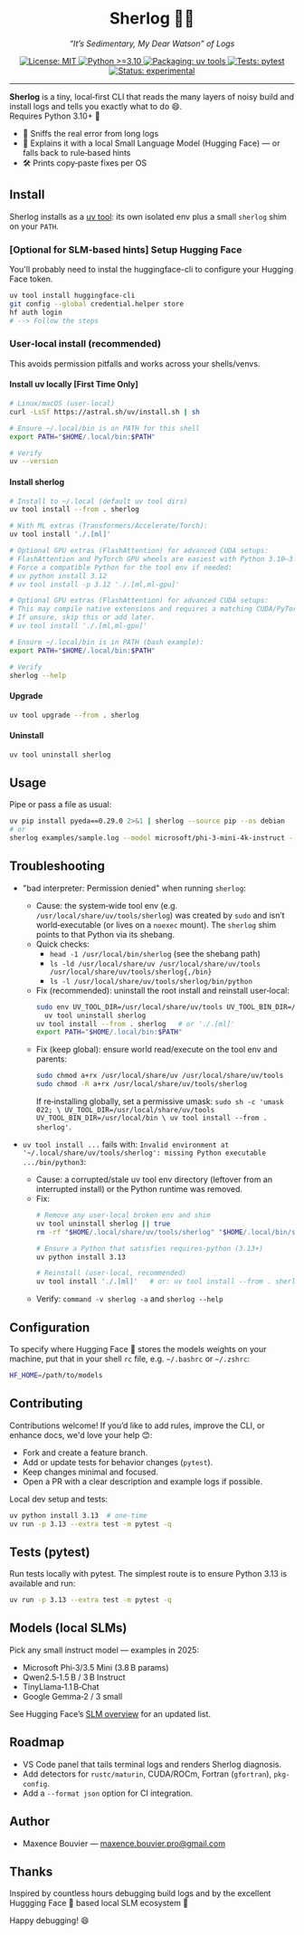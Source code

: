 <h1 align="center">Sherlog 🕵️‍♂️</h1>
<p align="center"><em>“It’s Sedimentary, My Dear Watson” of Logs</em></p>

<p align="center">
  <a href="LICENSE">
    <img alt="License: MIT" src="https://img.shields.io/badge/License-MIT-blue.svg">
  </a>
  <a href="#">
    <img alt="Python >=3.10" src="https://img.shields.io/badge/python-%3E%3D3.10-blue">
  </a>
  <a href="https://docs.astral.sh/uv/concepts/tools/">
    <img alt="Packaging: uv tools" src="https://img.shields.io/badge/packaging-uv%20tools-8A2BE2">
  </a>
  <a href="#">
    <img alt="Tests: pytest" src="https://img.shields.io/badge/tests-pytest-green">
  </a>
  <a href="#">
    <img alt="Status: experimental" src="https://img.shields.io/badge/status-experimental-orange">
  </a>
</p>

---

**Sherlog** is a tiny, local‑first CLI that reads the many layers of noisy build and install logs and tells you exactly what to do 😄.  
Requires Python 3.10+ 🐍

- 🧐 Sniffs the real error from long logs  
- 🤖 Explains it with a local Small Language Model (Hugging Face) — or falls back to rule‑based hints  
- 🛠️ Prints copy‑paste fixes per OS  


## Install

Sherlog installs as a [uv tool](https://docs.astral.sh/uv/concepts/tools/): its own isolated env plus a small `sherlog` shim on your `PATH`.


### [Optional for SLM-based hints] Setup Hugging Face 

You'll probably need to instal the huggingface-cli to configure your Hugging Face token.

```bash 
uv tool install huggingface-cli
git config --global credential.helper store
hf auth login
# --> Follow the steps
```

### User‑local install (recommended)

This avoids permission pitfalls and works across your shells/venvs.

#### Install uv locally [First Time Only]
```bash
# Linux/macOS (user-local)
curl -LsSf https://astral.sh/uv/install.sh | sh

# Ensure ~/.local/bin is on PATH for this shell
export PATH="$HOME/.local/bin:$PATH"

# Verify
uv --version
```

#### Install sherlog

```bash
# Install to ~/.local (default uv tool dirs)
uv tool install --from . sherlog

# With ML extras (Transformers/Accelerate/Torch):
uv tool install './.[ml]'

# Optional GPU extras (FlashAttention) for advanced CUDA setups:
# FlashAttention and PyTorch GPU wheels are easiest with Python 3.10–3.12.
# Force a compatible Python for the tool env if needed:
# uv python install 3.12
# uv tool install -p 3.12 './.[ml,ml-gpu]'

# Optional GPU extras (FlashAttention) for advanced CUDA setups:
# This may compile native extensions and requires a matching CUDA/PyTorch toolchain.
# If unsure, skip this or add later.
# uv tool install './.[ml,ml-gpu]'

# Ensure ~/.local/bin is in PATH (bash example):
export PATH="$HOME/.local/bin:$PATH"

# Verify
sherlog --help
```

#### Upgrade

```bash
uv tool upgrade --from . sherlog
```

#### Uninstall

```bash
uv tool uninstall sherlog
```

## Usage

Pipe or pass a file as usual:

```bash
uv pip install pyeda==0.29.0 2>&1 | sherlog --source pip --os debian
# or
sherlog examples/sample.log --model microsoft/phi-3-mini-4k-instruct --os ubuntu
```

## Troubleshooting

- "bad interpreter: Permission denied" when running `sherlog`:
  - Cause: the system‑wide tool env (e.g. `/usr/local/share/uv/tools/sherlog`) was created by `sudo` and isn’t world‑executable (or lives on a `noexec` mount). The `sherlog` shim points to that Python via its shebang.
  - Quick checks:
    - `head -1 /usr/local/bin/sherlog` (see the shebang path)
    - `ls -ld /usr/local/share/uv /usr/local/share/uv/tools /usr/local/share/uv/tools/sherlog{,/bin}`
    - `ls -l /usr/local/share/uv/tools/sherlog/bin/python`
  - Fix (recommended): uninstall the root install and reinstall user‑local:
    ```bash
    sudo env UV_TOOL_DIR=/usr/local/share/uv/tools UV_TOOL_BIN_DIR=/usr/local/bin \
      uv tool uninstall sherlog
    uv tool install --from . sherlog   # or './.[ml]'
    export PATH="$HOME/.local/bin:$PATH"
    ```
  - Fix (keep global): ensure world read/execute on the tool env and parents:
    ```bash
    sudo chmod a+rx /usr/local/share/uv /usr/local/share/uv/tools
    sudo chmod -R a+rx /usr/local/share/uv/tools/sherlog
    ```
    If re‑installing globally, set a permissive umask: `sudo sh -c 'umask 022; \
      UV_TOOL_DIR=/usr/local/share/uv/tools UV_TOOL_BIN_DIR=/usr/local/bin \
      uv tool install --from . sherlog'`.

- `uv tool install ...` fails with: `Invalid environment at '~/.local/share/uv/tools/sherlog': missing Python executable .../bin/python3`:
  - Cause: a corrupted/stale uv tool env directory (leftover from an interrupted install) or the Python runtime was removed.
  - Fix:
    ```bash
    # Remove any user-local broken env and shim
    uv tool uninstall sherlog || true
    rm -rf "$HOME/.local/share/uv/tools/sherlog" "$HOME/.local/bin/sherlog"

    # Ensure a Python that satisfies requires-python (3.13+)
    uv python install 3.13

    # Reinstall (user-local, recommended)
    uv tool install './.[ml]'   # or: uv tool install --from . sherlog
    ```
  - Verify: `command -v sherlog -a` and `sherlog --help`


## Configuration

To specify where Hugging Face 🤗 stores the models weights on your machine, put that in your shell `rc` file, e.g. `~/.bashrc` or `~/.zshrc`:
```bash
HF_HOME=/path/to/models
```

## Contributing

Contributions welcome! If you’d like to add rules, improve the CLI, or enhance docs, we'd love your help 😊:

- Fork and create a feature branch.
- Add or update tests for behavior changes (`pytest`).
- Keep changes minimal and focused.
- Open a PR with a clear description and example logs if possible.

Local dev setup and tests:

```bash
uv python install 3.13  # one-time
uv run -p 3.13 --extra test -m pytest -q
```

## Tests (pytest)

Run tests locally with pytest. The simplest route is to ensure Python 3.13 is available and run:

```bash
uv run -p 3.13 --extra test -m pytest -q
```

## Models (local SLMs)

Pick any small instruct model — examples in 2025:

* Microsoft Phi‑3/3.5 Mini (3.8 B params)
* Qwen2.5‑1.5 B / 3 B Instruct
* TinyLlama‑1.1 B‑Chat
* Google Gemma‑2 / 3 small

See Hugging Face’s [SLM overview](https://huggingface.co/blog/jjokah/small-language-model) for an updated list.

## Roadmap

* VS Code panel that tails terminal logs and renders Sherlog diagnosis.
* Add detectors for `rustc/maturin`, CUDA/ROCm, Fortran (`gfortran`), `pkg-config`.
* Add a `--format json` option for CI integration.

## Author

- Maxence Bouvier — maxence.bouvier.pro@gmail.com

## Thanks

Inspired by countless hours debugging build logs and by the excellent Huggging Face 🤗 based local SLM ecosystem 🙏

Happy debugging! 😄
